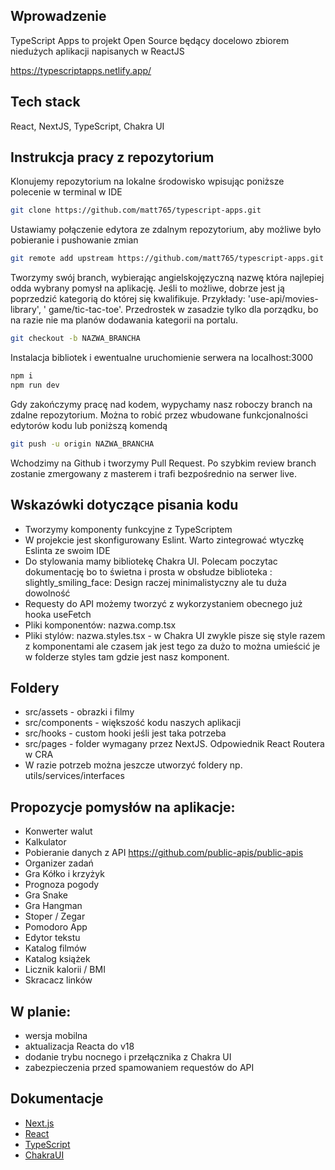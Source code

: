 ## Wprowadzenie

TypeScript Apps to projekt Open Source będący docelowo zbiorem niedużych aplikacji napisanych w ReactJS

https://typescriptapps.netlify.app/

## Tech stack

React, NextJS, TypeScript, Chakra UI

## Instrukcja pracy z repozytorium

Klonujemy repozytorium na lokalne środowisko wpisując poniższe polecenie w terminal w IDE

```bash
git clone https://github.com/matt765/typescript-apps.git
```

Ustawiamy połączenie edytora ze zdalnym repozytorium, aby możliwe było pobieranie i pushowanie zmian

```bash
git remote add upstream https://github.com/matt765/typescript-apps.git
```

Tworzymy swój branch, wybierając angielskojęzyczną nazwę która najlepiej odda wybrany pomysł na aplikację. Jeśli to
możliwe, dobrze jest ją poprzedzić kategorią do której się kwalifikuje. Przykłady: 'use-api/movies-library', '
game/tic-tac-toe'. Przedrostek w zasadzie tylko dla porządku, bo na razie nie ma planów dodawania kategorii na portalu.

```bash
git checkout -b NAZWA_BRANCHA
```

Instalacja bibliotek i ewentualne uruchomienie serwera na localhost:3000

```bash
npm i
npm run dev
```

Gdy zakończymy pracę nad kodem, wypychamy nasz roboczy branch na zdalne repozytorium. Można to robić przez wbudowane
funkcjonalności edytorów kodu lub poniższą komendą

```bash
git push -u origin NAZWA_BRANCHA
```

Wchodzimy na Github i tworzymy Pull Request. Po szybkim review branch zostanie zmergowany z masterem i trafi
bezpośrednio na serwer live.

## Wskazówki dotyczące pisania kodu

- Tworzymy komponenty funkcyjne z TypeScriptem
- W projekcie jest skonfigurowany Eslint. Warto zintegrować wtyczkę Eslinta ze swoim IDE
- Do stylowania mamy bibliotekę Chakra UI. Polecam poczytac dokumentację bo to świetna i prosta w obsłudze biblioteka :
  slightly_smiling_face: Design raczej minimalistyczny ale tu duża dowolność
- Requesty do API możemy tworzyć z wykorzystaniem obecnego już hooka useFetch
- Pliki komponentów: nazwa.comp.tsx
- Pliki stylów: nazwa.styles.tsx - w Chakra UI zwykle pisze się style razem z komponentami ale czasem jak jest tego za
  dużo to można umieścić je w folderze styles tam gdzie jest nasz komponent.

## Foldery

- src/assets - obrazki i filmy
- src/components - większość kodu naszych aplikacji
- src/hooks - custom hooki jeśli jest taka potrzeba
- src/pages - folder wymagany przez NextJS. Odpowiednik React Routera w CRA
- W razie potrzeb można jeszcze utworzyć foldery np. utils/services/interfaces

## Propozycje pomysłów na aplikacje:

- Konwerter walut
- Kalkulator
- Pobieranie danych z API https://github.com/public-apis/public-apis
- Organizer zadań
- Gra Kółko i krzyżyk
- Prognoza pogody
- Gra Snake
- Gra Hangman
- Stoper / Zegar
- Pomodoro App
- Edytor tekstu
- Katalog filmów
- Katalog książek
- Licznik kalorii / BMI
- Skracacz linków

## W planie:

- wersja mobilna
- aktualizacja Reacta do v18
- dodanie trybu nocnego i przełącznika z Chakra UI
- zabezpieczenia przed spamowaniem requestów do API

## Dokumentacje

- [Next.js](https://nextjs.org/docs)
- [React](https://pl.reactjs.org/)
- [TypeScript](https://www.typescriptlang.org/)
- [ChakraUI](https://chakra-ui.com/) 




